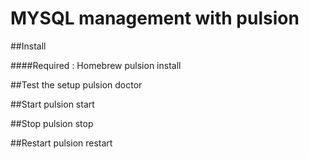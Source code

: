 # MYSQL management with pulsion

##Install

####Required : Homebrew
    pulsion install

##Test the setup
    pulsion doctor

##Start
    pulsion start

##Stop
    pulsion stop

##Restart
    pulsion restart